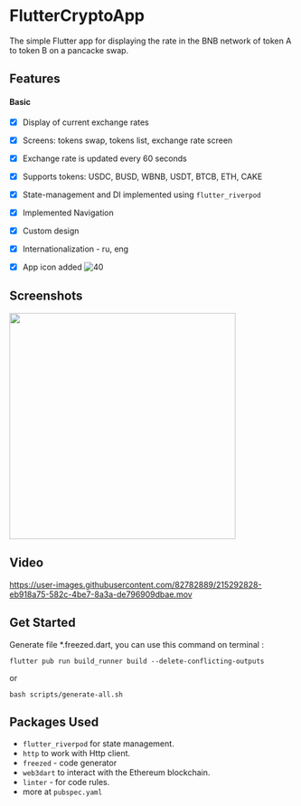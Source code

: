 # FlutterCryptoApp
The simple Flutter app for displaying the rate in the BNB network of token A to token B on a pancacke swap.
## Features
#### Basic
- [x] Display of current exchange rates
- [x] Screens: tokens swap, tokens list, exchange rate screen
- [x] Exchange rate is updated every 60 seconds
- [x] Supports tokens: USDC, BUSD, WBNB, USDT, BTCB, ETH, CAKE
- [x] State-management and DI implemented using `flutter_riverpod`
- [x] Implemented Navigation
- [x] Custom design
- [x] Internationalization - ru, eng
- [x] App icon added  ![40](https://user-images.githubusercontent.com/82782889/215292914-1bfbe5f5-0071-469f-bdc1-c8e314e4c2e8.png)


## Screenshots
<p float="left">
<img src="https://github.com/olndl/crypto_app/blob/f/logic/screenshots/screens.png" height="400"/>
</p>

## Video


https://user-images.githubusercontent.com/82782889/215292828-eb918a75-582c-4be7-8a3a-de796909dbae.mov




## Get Started
Generate file *.freezed.dart, you can use this command on terminal :

`flutter pub run build_runner build --delete-conflicting-outputs`

or 

`bash scripts/generate-all.sh`


## Packages Used

- `flutter_riverpod` for state management.
- `http` to work with Http client.
- `freezed` - code generator
- `web3dart` to interact with the Ethereum blockchain.
- `linter` - for code rules.
- more at `pubspec.yaml`
